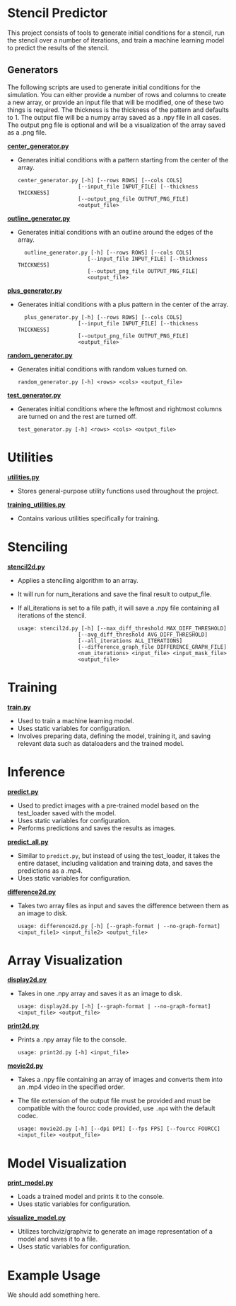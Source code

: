 # Stencil Predictor

This project consists of tools to generate initial conditions for a stencil, run the stencil over a number of
iterations, and train a machine learning model to predict the results of the stencil.

## Generators

The following scripts are used to generate initial conditions for the simulation.
You can either provide a number of rows and columns to create a new array, or provide an input file that will be
modified, one of these two things is required.
The thickness is the thickness of the pattern and defaults to 1.
The output file will be a numpy array saved as a .npy file in all cases.
The output png file is optional and will be a visualization of the array saved as a .png file.

**[center_generator.py](generators/center_generator.py)**

- Generates initial conditions with a pattern starting from the center of the array.

  ```
  center_generator.py [-h] [--rows ROWS] [--cols COLS]
                     [--input_file INPUT_FILE] [--thickness THICKNESS]
                     [--output_png_file OUTPUT_PNG_FILE]
                     <output_file>
  ```

**[outline_generator.py](generators/outline_generator.py)**

- Generates initial conditions with an outline around the edges of the array.

  ```
    outline_generator.py [-h] [--rows ROWS] [--cols COLS]
                        [--input_file INPUT_FILE] [--thickness THICKNESS]
                        [--output_png_file OUTPUT_PNG_FILE]
                        <output_file>
  ```

**[plus_generator.py](generators/plus_generator.py)**

- Generates initial conditions with a plus pattern in the center of the array.

  ```
    plus_generator.py [-h] [--rows ROWS] [--cols COLS]
                     [--input_file INPUT_FILE] [--thickness THICKNESS]
                     [--output_png_file OUTPUT_PNG_FILE]
                     <output_file>
  ```

**[random_generator.py](generators/random_generator.py)**

- Generates initial conditions with random values turned on.

  ```
  random_generator.py [-h] <rows> <cols> <output_file>
  ```

**[test_generator.py](generators/test_generator.py)**

- Generates initial conditions where the leftmost and rightmost columns are turned on and the rest are turned off.

  ```
  test_generator.py [-h] <rows> <cols> <output_file>
  ```

# Utilities

**[utilities.py](utilities.py)**

- Stores general-purpose utility functions used throughout the project.

**[training_utilities.py](training_utilities.py)**

- Contains various utilities specifically for training.

# Stenciling

**[stencil2d.py](stencil2d.py)**

- Applies a stenciling algorithm to an array.
- It will run for num_iterations and save the final result to output_file.
- If all_iterations is set to a file path, it will save a .npy file containing all iterations of the stencil.

   ```
  usage: stencil2d.py [-h] [--max_diff_threshold MAX_DIFF_THRESHOLD]
                      [--avg_diff_threshold AVG_DIFF_THRESHOLD]
                      [--all_iterations ALL_ITERATIONS]
                      [--difference_graph_file DIFFERENCE_GRAPH_FILE]
                      <num_iterations> <input_file> <input_mask_file>
                      <output_file>
  ```

# Training

**[train.py](train.py)**

- Used to train a machine learning model.
- Uses static variables for configuration.
- Involves preparing data, defining the model, training it, and saving relevant data such as dataloaders and the trained
  model.

# Inference

**[predict.py](predict.py)**

- Used to predict images with a pre-trained model based on the test_loader saved with the model.
- Uses static variables for configuration.
- Performs predictions and saves the results as images.

**[predict_all.py](predict_all.py)**

- Similar to `predict.py`, but instead of using the test_loader, it takes the entire dataset, including validation and
  training data, and saves the predictions as a .mp4.
- Uses static variables for configuration.

**[difference2d.py](difference2d.py)**

- Takes two array files as input and saves the difference between them as an image to disk.

  ```
  usage: difference2d.py [-h] [--graph-format | --no-graph-format] <input_file1> <input_file2> <output_file>
  ```

# Array Visualization

**[display2d.py](display2d.py)**

- Takes in one .npy array and saves it as an image to disk.

  ```
  usage: display2d.py [-h] [--graph-format | --no-graph-format] <input_file> <output_file>
  ```

**[print2d.py](print2d.py)**

- Prints a .npy array file to the console.

  ```
  usage: print2d.py [-h] <input_file>
  ```

**[movie2d.py](movie2d.py)**

- Takes a .npy file containing an array of images and converts them into an .mp4 video in the specified order.
- The file extension of the output file must be provided and must be compatible with the fourcc code provided,
  use `.mp4` with the default codec.

  ```
  usage: movie2d.py [-h] [--dpi DPI] [--fps FPS] [--fourcc FOURCC] <input_file> <output_file>
  ```

# Model Visualization

**[print_model.py](print_model.py)**

- Loads a trained model and prints it to the console.
- Uses static variables for configuration.

**[visualize_model.py](visualize_model.py)**

- Utilizes torchviz/graphviz to generate an image representation of a model and saves it to a file.
- Uses static variables for configuration.

# Example Usage

We should add something here.
